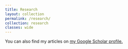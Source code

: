 ```yaml
---
title: Research
layout: collection
permalink: /research/
collection: research
classes: wide
---
```


You can also find my articles on <u><a href="https://scholar.google.com/citations?hl=en&user=fpjWEIUAAAAJ">my Google Scholar profile<a>.